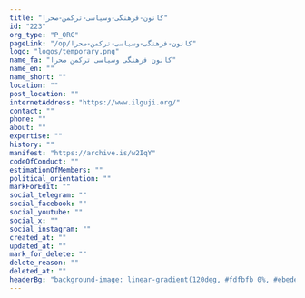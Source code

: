 ```yaml
---
title: "کانون-فرهنگی-وسیاسی-ترکمن-صحرا"
id: "223"
org_type: "P_ORG"
pageLink: "/op/کانون-فرهنگی-وسیاسی-ترکمن-صحرا"
logo: "logos/temporary.png"
name_fa: "کانون فرهنگی وسیاسی ترکمن صحرا"
name_en: ""
name_short: ""
location: ""
post_location: ""
internetAddress: "https://www.ilguji.org/"
contact: ""
phone: ""
about: ""
expertise: ""
history: ""
manifest: "https://archive.is/w2IqY"
codeOfConduct: ""
estimationOfMembers: ""
political_orientation: ""
markForEdit: ""
social_telegram: ""
social_facebook: ""
social_youtube: ""
social_x: ""
social_instagram: ""
created_at: ""
updated_at: ""
mark_for_delete: ""
delete_reason: ""
deleted_at: ""
headerBg: "background-image: linear-gradient(120deg, #fdfbfb 0%, #ebedee 100%);"
---
```


